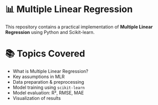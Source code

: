# 📊 Multiple Linear Regression

This repository contains a practical implementation of **Multiple Linear Regression** using Python and Scikit-learn.

# 📚 Topics Covered

- What is Multiple Linear Regression?
- Key assumptions in MLR
- Data preparation & preprocessing
- Model training using `scikit-learn`
- Model evaluation: R², RMSE, MAE
- Visualization of results
